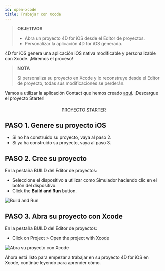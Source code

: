 ```yaml
---
id: open-xcode
title: Trabajar con Xcode
---
```


> **OBJETIVOS**
> 
> * Abra un proyecto 4D for iOS desde el Editor de proyectos.
> * Personalizar la aplicación 4D for iOS generada.

4D for iOS genera una aplicación iOS nativa modificable y personalizable con Xcode. ¡Miremos el proceso!

> **NOTA**
> 
> Si personaliza su proyecto en Xcode y lo reconstruye desde el Editor de proyecto, todas sus modificaciones se perderán.


Vamos a utilizar la aplicación Contact que hemos creado [aquí](contact-app.html). ¡Descargue el proyecto Starter!

<div markdown="1" style="text-align: center; margin-top: 20px">
<a class="button"
href="../assets/en/customize-with-xcode/ContactStarter.zip">PROYECTO STARTER</a>
</div>

## PASO 1. Genere su proyecto iOS

* Si no ha construido su proyecto, vaya al paso 2.
* Si ya ha construido su proyecto, vaya al paso 3.

## PASO 2. Cree su proyecto

En la pestaña BUILD del Editor de proyectos:

* Seleccione el dispositivo a utilizar como Simulador haciendo clic en el botón del dispositivo.
* Click the **Build and Run** button.

![Build and Run](assets/en/customize-with-xcode/build-and-run-4D-for-iOS.png)

## PASO 3. Abra su proyecto con Xcode

En la pestaña BUILD del Editor de proyectos:

* Click on Project > Open the project with Xcode

![Abra su proyecto con Xcode](assets/en/customize-with-xcode/Open-your-project-Xcode-4D-for-iOS.png)

Ahora está listo para empezar a trabajar en su proyecto 4D for iOS en Xcode, continúe leyendo para aprender cómo.